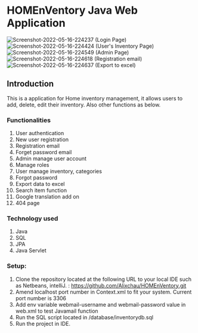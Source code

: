 # HOMEnVentory Java Web Application

<img src="https://i.ibb.co/DwjmKFH/Screenshot-2022-05-16-224237.png" alt="Screenshot-2022-05-16-224237" border="0">
(Login Page)

<img src="https://i.ibb.co/f1JsK1p/Screenshot-2022-05-16-224424.png" alt="Screenshot-2022-05-16-224424" border="0">
(User's Inventory Page)

<img src="https://i.ibb.co/80b1bd3/Screenshot-2022-05-16-224549.png" alt="Screenshot-2022-05-16-224549" border="0">
(Admin Page)

<img src="https://i.ibb.co/vDyFHRP/Screenshot-2022-05-16-224618.png" alt="Screenshot-2022-05-16-224618" border="0">
(Registration email)

<img src="https://i.ibb.co/X5WthLr/Screenshot-2022-05-16-224637.png" alt="Screenshot-2022-05-16-224637" border="0">
(Export to excel)


## Introduction

This is a application for Home inventory management, it allows users to add, delete, edit their inventory. Also other functions as below.

### Functionalities

1. User authentication
2. New user registration
3. Registration email
4. Forget password email
5. Admin manage user account
6. Manage roles
7. User manage inventory, categories
8. Forgot password
9. Export data to excel 
10. Search item function 
11. Google translation add on
12. 404 page

### Technology used

1. Java
2. SQL
3. JPA
4. Java Servlet

### Setup: 

1. Clone the repository located at the following URL to your local IDE such as Netbeans, intelliJ. : 
https://github.com/Alixchau/HOMEnVentory.git
2. Amend localhost port number in Context.xml to fit your system. Current port number is 3306
3. Add env variable webmail-username and webmail-password value in web.xml to test Javamail function
4. Run the SQL script located in /database/inventorydb.sql 
5. Run the project in IDE. 


